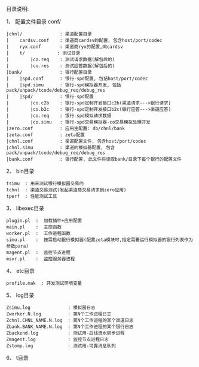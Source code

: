目录说明:

1、 配置文件目录 conf/

    |chnl/              : 渠道配置目录
    |    cardsv.conf    : 渠道商cardsv的配置, 包含host/port/codec
    |    ryx.conf       : 渠道商ryx的配置,同cardsv
    |    t/            : 测试目录
    |        |co.req    : 测试请求数据(解包后的)
    |        |co.res    : 测试应答数据(解包后的)
    |bank/              : 银行配置目录
    |    |spd.conf      : 银行-spd配置, 包括host/port/codec
    |    |spd.simu      : 银行-spd模拟器开发, 包括pack/unpack/tcode/debug_req/debug_res
    |    |spd/          : 银行-spd配置
    |        |co.c2b    : 银行-spd定制开发接口c2b(渠道请求--->银行请求)
    |        |co.b2c    : 银行-spd定制开发接口b2c(银行应答--->渠道应答)
    |        |co.req    : 银行-spd模拟请求数据
    |        |co.simu   : 银行-spd交易模拟器-co交易模拟处理开发
    |zero.conf          : 应用主配置: db/chnl/bank
    |zeta.conf          : zeta配置
    |chnl.conf          : 渠道配置文件, 包含host/port/codec
    |chnl.simu          : 渠道的模拟器配置, 包含pack/unpack/tcode/debug_req/debug_res
    |bank.conf          : 银行配置, 此文件将读取bank/目录下每个银行的配置文件

2、 bin目录

    tsimu  : 用来测试银行模拟器交易的
    tchnl  : 渠道交易测试(发起渠道商交易请求到zero应用)
    tperf  : 性能测试工具

3、 libexec目录

    plugin.pl  :  加载插件+应用配置
    main.pl    :  主控函数
    worker.pl  :  工作进程函数
    simu.pl    :  按需启动银行模拟器(配置zeta模块时,指定需要运行模拟器的银行列表作为参数para)
    magent.pl  :  监控节点进程
    msvr.pl    :  监控服务器进程

4、 etc目录

    profile.mak  : 开发测试环境变量
    
5、 log目录
    
    Zsimu.log              : 模拟器日志
    Zworker.N.log          : 第N个工作进程日志
    Zchnl.CHNL_NAME.N.log  : 第N个工作进程的某个渠道日志
    Zbank.BANK_NAME.N.log  : 第N个工作进程的某个银行日志
    Zbackend.log           : 测试用-后线流水同步进程
    Zmagent.log            : 监控节点进程日志
    Zstomp.log             : 测试用-可靠消息队列

6、 t目录

